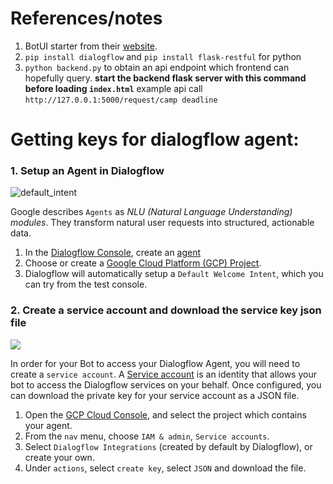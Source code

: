 # References/notes
1. BotUI starter from their [website](https://docs.botui.org/install.html).
2. `pip install dialogflow` and `pip install flask-restful` for python
3. `python backend.py` to obtain an api endpoint which frontend can hopefully query. **start the backend flask server with this command before loading `index.html`**
example api call `http://127.0.0.1:5000/request/camp deadline`





# Getting keys for dialogflow agent:
### 1. Setup an Agent in Dialogflow
![default_intent](https://github.com/jschnurr/botkit-middleware-dialogflow/blob/master/images/default_intent.png?raw=true)

Google describes `Agents` as *NLU (Natural Language Understanding) modules*. They transform natural user requests into structured, actionable data.

1. In the [Dialogflow Console](https://console.dialogflow.com/), create an [agent](https://dialogflow.com/docs/agents)
2. Choose or create a [Google Cloud Platform (GCP) Project](https://cloud.google.com/docs/overview/#projects).
3. Dialogflow will automatically setup a `Default Welcome Intent`, which you can try from the test console.

### 2. Create a service account and download the service key json file
![](https://github.com/jschnurr/botkit-middleware-dialogflow/blob/master/images/save_json.png?raw=true)

In order for your Bot to access your Dialogflow Agent, you will need to create a `service account`. A [Service account](https://cloud.google.com/compute/docs/access/service-accounts) is an identity that allows your bot to access the Dialogflow services on your behalf. Once configured, you can download the private key for your service account as a JSON file.

1. Open the [GCP Cloud Console](https://console.cloud.google.com), and select the project which contains your agent.
2. From the `nav` menu, choose `IAM & admin`, `Service accounts`.
3. Select `Dialogflow Integrations` (created by default by Dialogflow), or create your own.
4. Under `actions`, select `create key`, select `JSON` and download the file.